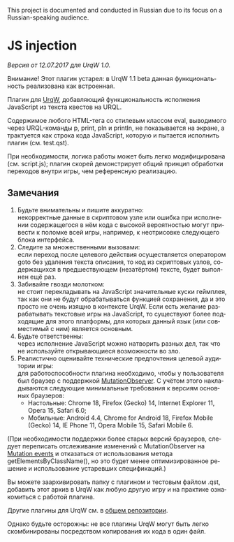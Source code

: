 This project is documented and conducted in Russian
due to its focus on a Russian-speaking audience.

<div lang="ru">

# JS injection

*Версия от 12.07.2017 для UrqW 1.0.*

Внимание! Этот плагин устарел: в UrqW 1.1 beta данная функциональность
реализована как встроенная.

Плагин для [UrqW](https://github.com/urqw/UrqW),
добавляющий функциональность исполнения JavaScript из текста квестов на URQL.

Содержимое любого HTML-тега со стилевым классом eval,
выводимого через URQL-команды p, print, pln и println,
не показывается на экране, а трактуется как строка кода JavaScript,
которую и пытается исполнить плагин (см. test.qst).

При необходимости, логика работы может быть легко модифицирована
(см. script.js); плагин скорей демонстрирует общий принцип обработки
переходов внутри игры, чем референсную реализацию.

## Замечания

1. Будьте внимательны и пишите аккуратно:\
	некорректные данные в скриптовом узле или ошибка при исполнении
	содержащегося в нём кода с высокой вероятностью могут привести к поломке
	всей игры, например, к неотрисовке следующего блока интерфейса.
2. Следите за множественными вызовами:\
	если переход после целевого действия осуществляется оператором goto
	без удаления текста описания, то код из скриптовых узлов,
	содержащихся в предшествующем (незатёртом) тексте, будет выполнен ещё раз.
3. Забивайте гвозди молотком:\
	не стоит перекладывать на JavaScript значительные куски геймплея,
	так как они не будут обрабатываться функцией сохранения, да и это просто
	не очень изящно в контексте UrqW.
	Если есть желание разрабатывать текстовые игры на JavaScript, то существуют
	более подходящие для этого платформы, для которых данный язык
	(или совместимый с ним) является основным.
4. Будьте ответственны:\
	через исполнение JavaScript можно натворить разных дел,
	так что не используйте открывающиеся возможности во зло.
5. Реалистично оценивайте технические предпочтения целевой аудитории игры:\
	для работоспособности плагина необходимо,
	чтобы у пользователя был браузер с поддержкой
	[MutationObserver](https://developer.mozilla.org/en-US/docs/Web/API/MutationObserver).
	С учётом этого накладываются следующие минимальные требования
	к версиям основных браузеров:
	- Настольные: Chrome 18, Firefox (Gecko) 14,
		Internet Explorer 11, Opera 15, Safari 6.0;
	- Мобильные: Android 4.4, Chrome for Android 18,
		Firefox Mobile (Gecko) 14, IE Phone 11, Opera Mobile 15, Safari Mobile 6.

(При необходимости поддержки более старых версий браузеров,
следует переписать отслеживание изменений с MutationObserver на
[Mutation events](https://developer.mozilla.org/en-US/docs/Web/API/MutationEvent)
и отказаться от использования метода getElementsByClassName(),
но это будет менее оптимизированное решение и
использование устаревших спецификаций.)

Вы можете заархивировать папку с плагином и тестовым файлом .qst,
добавить этот архив в UrqW как любую другую игру
и на практике ознакомиться с работой плагина.

Другие плагины для UrqW см. в
[общем репозитории](https://github.com/urqw/plugins).

Однако будьте осторожны: не все плагины UrqW могут быть легко скомбинированы
посредством копирования их кода в один файл.

</div>